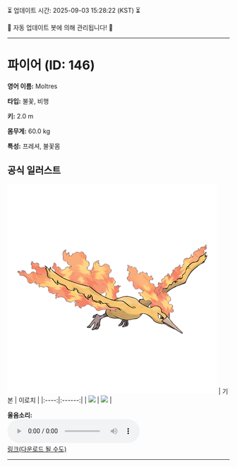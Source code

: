 
⏳ 업데이트 시간: 2025-09-03 15:28:22 (KST) ⏳

🤖 자동 업데이트 봇에 의해 관리됩니다! 🤖

---

# 파이어 (ID: 146)
**영어 이름:** Moltres

**타입:** 불꽃, 비행

**키:** 2.0 m

**몸무게:** 60.0 kg

**특성:** 프레셔, 불꽃몸

## 공식 일러스트
![](https://raw.githubusercontent.com/PokeAPI/sprites/master/sprites/pokemon/other/official-artwork/146.png)
| 기본 | 이로치 |
|:----:|:------:|
| <img src="http://play.pokemonshowdown.com/sprites/ani/moltres.gif" width="200"> | <img src="http://play.pokemonshowdown.com/sprites/ani-shiny/moltres.gif" width="200"> |

**울음소리:**<br><audio controls src="https://raw.githubusercontent.com/PokeAPI/cries/main/cries/pokemon/latest/146.ogg"></audio><br> [링크(다운로드 될 수도)](https://raw.githubusercontent.com/PokeAPI/cries/main/cries/pokemon/latest/146.ogg)


---
